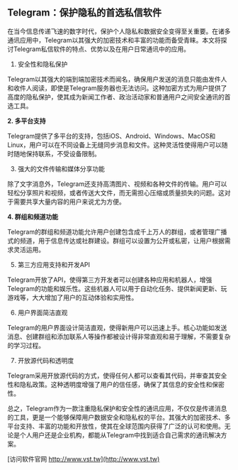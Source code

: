 ## **Telegram：保护隐私的首选私信软件**

在当今信息传递飞速的数字时代，保护个人隐私和数据安全变得至关重要。在诸多通讯应用中，Telegram以其强大的加密技术和丰富的功能而备受青睐。本文将探讨Telegram私信软件的特点、优势以及在用户日常通讯中的应用。

1. 安全性和隐私保护

Telegram以其强大的端到端加密技术而闻名，确保用户发送的消息只能由发件人和收件人阅读，即使是Telegram服务器也无法访问。这种加密方式为用户提供了高度的隐私保护，使其成为新闻工作者、政治活动家和普通用户之间安全通讯的首选工具。

**2. 多平台支持**

Telegram提供了多平台的支持，包括iOS、Android、Windows、MacOS和Linux，用户可以在不同设备上无缝同步消息和文件。这种灵活性使得用户可以随时随地保持联系，不受设备限制。

3. 强大的文件传输和媒体分享功能

除了文字消息外，Telegram还支持高清图片、视频和各种文件的传输。用户可以轻松分享照片和视频，或者传送大文件，而无需担心压缩或质量损失的问题。这对于需要共享大量内容的用户来说尤为方便。

**4. 群组和频道功能**

Telegram的群组和频道功能允许用户创建包含成千上万人的群组，或者管理广播式的频道，用于信息传达或社群建设。群组可以设置为公开或私密，让用户根据需求灵活运用。

5. 第三方应用支持和开发API

Telegram开放了API，使得第三方开发者可以创建各种应用和机器人，增强Telegram的功能和娱乐性。这些机器人可以用于自动化任务、提供新闻更新、玩游戏等，大大增加了用户的互动体验和实用性。

6. 用户界面简洁直观

Telegram的用户界面设计简洁直观，使得新用户可以迅速上手。核心功能如发送消息、创建群组和添加联系人等操作都被设计得非常直观和易于理解，不需要复杂的学习过程。

7. 开放源代码和透明度

Telegram采用开放源代码的方式，使得任何人都可以查看其代码，并审查其安全性和隐私政策。这种透明度增强了用户的信任感，确保了其信息的安全性和保密性。

总之，Telegram作为一款注重隐私保护和安全性的通讯应用，不仅仅是传递消息的工具，更是一个能够保障用户数据安全和隐私权的平台。其强大的加密技术、多平台支持、丰富的功能和开放性，使其在全球范围内获得了广泛的认可和使用。无论是个人用户还是企业机构，都能从Telegram中找到适合自己需求的通讯解决方案。


[访问软件官网 http://www.vst.tw](http://www.vst.tw)
